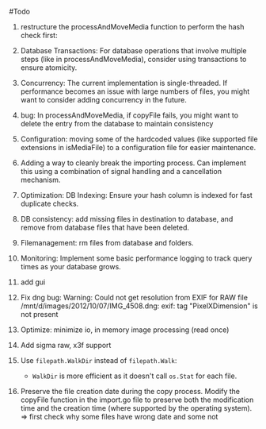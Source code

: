 #Todo

1. restructure the processAndMoveMedia function to perform the hash check first:


2. Database Transactions: For database operations that involve multiple steps (like in processAndMoveMedia), consider using transactions to ensure atomicity.

3. Concurrency: The current implementation is single-threaded. If performance becomes an issue with large numbers of files, you might want to consider adding concurrency in the future.

4. bug: In processAndMoveMedia, if copyFile fails, you might want to delete the entry from the database to maintain consistency

5. Configuration: moving some of the hardcoded values (like supported file extensions in isMediaFile) to a configuration file for easier maintenance.


6. Adding a way to cleanly break the importing process. Can implement this using a combination of signal handling and a cancellation mechanism. 

7. Optimization: DB Indexing: Ensure your hash column is indexed for fast duplicate checks.

8. DB consistency: add missing files in destination to database, and remove from database files that have been deleted. 

9. Filemanagement: rm files from database and folders.

10. Monitoring: Implement some basic performance logging to track query times as your database grows.

11. add gui

12. Fix dng bug: Warning: Could not get resolution from EXIF for RAW file /mnt/d/images/2012/10/07/IMG_4508.dng: exif: tag "PixelXDimension" is not present

13. Optimize: minimize io, in memory image processing (read once)

14. Add sigma raw, x3f support

15. Use `filepath.WalkDir` instead of `filepath.Walk`:
      - `WalkDir` is more efficient as it doesn't call `os.Stat` for each file.

16. Preserve the file creation date during the copy process. Modify the copyFile function in the import.go file to preserve both the modification time and the creation time (where supported by the operating system). 
  => first check why some files have wrong date and some not


